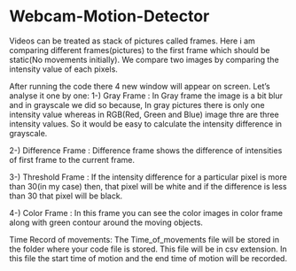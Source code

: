 # Webcam-Motion-Detector
 Videos can be treated as stack of pictures called frames.
 Here i am comparing different frames(pictures) to the first frame which should be static(No movements initially).
 We compare two images by comparing the intensity value of each pixels.
 
 
After running the code there 4 new window will appear on screen. Let’s analyse it one by one:
1-) Gray Frame : 
        In Gray frame the image is a bit blur and in grayscale we did so because, 
          In gray pictures there is only one intensity value whereas in RGB(Red, Green and Blue) image thre are three intensity values.
          So it would be easy to calculate the intensity difference in grayscale.
        
2-) Difference Frame :
        Difference frame shows the difference of intensities of first frame to the current frame.
        
3-) Threshold Frame : 
        If the intensity difference for a particular pixel is more than 30(in my case) then,
          that pixel will be white and if the difference is less than 30 that pixel will be black.
        
4-) Color Frame :
        In this frame you can see the color images in color frame along with green contour around the moving objects.        
        
        
Time Record of movements:
              The Time_of_movements file will be stored in the folder where your code file is stored.
               This file will be in csv extension. In this file the start time of motion and the end time of motion will be recorded.        
